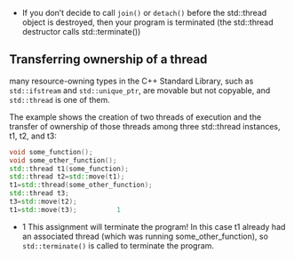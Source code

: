 - If you don’t decide to call `join()` or `detach()` before the std::thread object is destroyed, then your program is terminated (the std::thread destructor calls std::terminate())

## Transferring ownership of a thread
many resource-owning types in the C++ Standard Library, such as `std::ifstream` and `std::unique_ptr`, are movable but not copyable, and `std::thread` is one of them.

The example shows the creation of two threads of execution and the transfer of ownership of those threads among three std::thread instances, t1, t2, and t3:
```cpp
void some_function();
void some_other_function();
std::thread t1(some_function);
std::thread t2=std::move(t1);
t1=std::thread(some_other_function);
std::thread t3;
t3=std::move(t2);
t1=std::move(t3);          1
```
- 1 This assignment will terminate the program!  In this case t1 already had an associated thread (which was running some_other_function), so `std::terminate()` is called to terminate the program.

